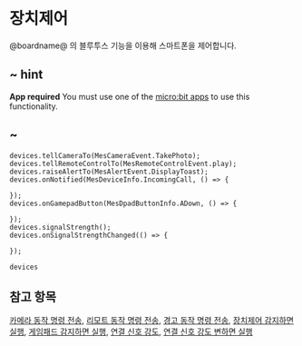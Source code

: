 # 장치제어

@boardname@ 의 블루투스 기능을 이용해 스마트폰을 제어합니다.

## ~ hint

**App required** You must use one of the [micro:bit apps](https://microbit.org/guide/mobile/) to use this functionality.

## ~

```cards
devices.tellCameraTo(MesCameraEvent.TakePhoto);
devices.tellRemoteControlTo(MesRemoteControlEvent.play);
devices.raiseAlertTo(MesAlertEvent.DisplayToast);
devices.onNotified(MesDeviceInfo.IncomingCall, () => {

});
devices.onGamepadButton(MesDpadButtonInfo.ADown, () => {

});
devices.signalStrength();
devices.onSignalStrengthChanged(() => {

});
```

```package
devices
```

## 참고 항목

[카메라 동작 명령 전송](/reference/devices/tell-camera-to), [리모트 동작 명령 전송](/reference/devices/tell-remote-control-to), [경고 동작 명령 전송](/reference/devices/raise-alert-to), [장치제어 감지하면 실행](/reference/devices/on-notified), [게임패드 감지하면 실행](/reference/devices/on-gamepad-button), [연결 신호 강도](/reference/devices/signal-strength), [연결 신호 강도 변하면 실행](/reference/devices/on-signal-strength-changed)